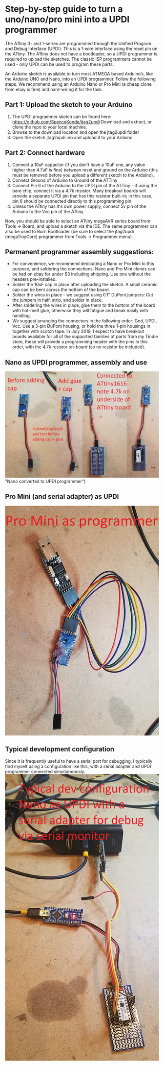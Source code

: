 # Step-by-step guide to turn a uno/nano/pro mini into a UPDI programmer

The ATtiny 0- and 1-series are programmed through the Unified Program and Debug Interface (UPDI). This is a 1-wire interface using the reset pin on the ATtiny. The ATtiny does not have a bootloader, so a UPDI programmer is required to upload the sketches. The classic ISP programmers cannot be used - only UPDI can be used to program these parts. 

An Arduino sketch is available to turn most ATMEGA based Arduino’s, like the Arduino UNO and Nano, into an UPDI programmer. Follow the following steps. We recommend using an Arduino Nano or Pro Mini (a cheap clone from ebay is fine) and hard-wiring it for the task.

## Part 1: Upload the sketch to your Arduino
1.	The UPDI programmer sketch can be found here: https://github.com/SpenceKonde/jtag2updi
Download and extract, or clone the repo to your local machine. 
2.	Browse to the download location and open the jtag2updi folder
3.	Open the sketch jtag2updi.ino and upload it to your Arduino

## Part 2: Connect hardware
1.  Connect a 10uF capacitor (if you don't have a 10uF one, any value higher than 4.7uF is fine) between reset and ground on the Arduino (this must be removed before you upload a different sketch to the Arduino). 
2.  Connect Ground of Arduino to Ground of the ATTiny
3.  Connect Pin 6 of the Arduino to the UPDI pin of the ATTiny - if using the bare chip, connect it via a 4.7k resistor. Many breakout boards will provide a separate UPDI pin that has this resistor built-in; in this case, pin 6 should be connected directly to this programming pin. 
4.	Unless the ATtiny has it's own power supply, connect 5v pin of the Arduino to the Vcc pin of the ATtiny

Now, you should be able to select an ATtiny megaAVR series board from Tools -> Board, and upload a sketch via the IDE. The same programmer can also be used to Burn Bootloader (be sure to select the jtag2updi (megaTinyCore) programmer from Tools -> Programmer menu) 

## Permanent programmer assembly suggestions: 
* For convenience, we recommend dedicating a Nano or Pro Mini to this purpose, and soldering the connections. Nano and Pro Mini clones can be had on ebay for under $3 including shipping. Use one without the headers pre-installed. 
* Solder the 10uF cap in place after uploading the sketch. A small ceramic cap can be bent across the bottom of the board. 
* Solder the wires in place - we suggest using 0.1" DuPont jumpers: Cut the jumpers in half, strip, and solder in place.
* After soldering the wires in place, glue them to the bottom of the board with hot-melt glue, otherwise they will fatigue and break easily with handling.
* We suggest arranging the connectors in the following order: Gnd, UPDI, Vcc. Use a 3-pin DuPont housing, or hold the three 1-pin housings in together with scotch tape. In July 2019, I expect to have breakout boards available for all of the supported families of parts from my Tindie store, these will provide a programming header with the pins in this order, with the 4.7k resistor on-board (so no resistor be included). 
## Nano as UPDI programmer, assembly and use
![Nano as UPDI](megaavr/extras/NanoAsUPDI.png) "Nano converted to UPDI programmer")

## Pro Mini (and serial adapter) as UPDI
![Pro Mini as UPDI](megaavr/extras/ProMiniAsUPDI.png "Pro Mini converted to UPDI programmer")

## Typical development configuration
Since it is frequently useful to have a serial port for debugging, I typically find myself using a configuration like this, with a serial adapter and UPDI programmer connected simultaneously.
![Development configuration for megaavr](megaavr/extras/DevConfigUPDI.png "Arduino Pin Mapping for ATtiny x16")
